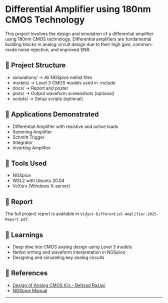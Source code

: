 # Differential Amplifier using 180nm CMOS Technology

This project involves the design and simulation of a differential amplifier using 180nm CMOS technology. Differential amplifiers are fundamental building blocks in analog circuit design due to their high gain, common-mode noise rejection, and improved SNR.

## 📁 Project Structure

- simulations/ → All NGSpice netlist files
- models/ → Level 3 CMOS models used in .include
- docs/ → Report and poster
- plots/ → Output waveform screenshots (optional)
- scripts/ → Setup scripts (optional)


## 🧪 Applications Demonstrated
- Differential Amplifier with resistive and active loads
- Summing Amplifier
- Schmitt Trigger
- Integrator
- Inverting Amplifier

## 🔧 Tools Used

- NGSpice
- WSL2 with Ubuntu 20.04
- VcXsrv (Windows X-server)

## 📜 Report

The full project report is available in `Vidyut-Differential-Amplifier-2025-Report.pdf`.

## 🧠 Learnings

- Deep dive into CMOS analog design using Level 3 models  
- Netlist writing and waveform interpretation in NGSpice  
- Designing and simulating key analog circuits

## 📎 References

- [Design of Analog CMOS ICs - Behzad Razavi](https://www.amazon.in/Design-Analog-CMOS-Integrated-Circuits/dp/0072380322)
- [NGSpice Manual](http://ngspice.sourceforge.net/docs.html)

---



